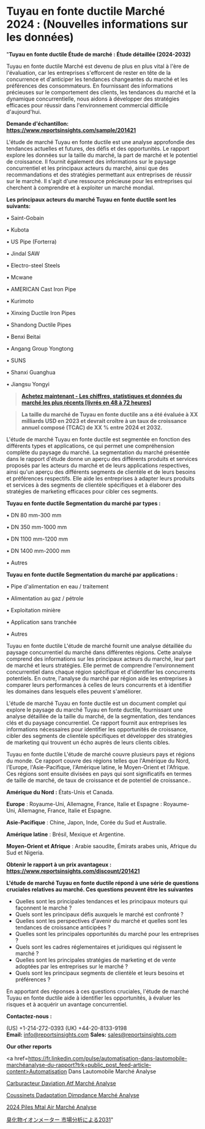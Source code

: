 # Tuyau en fonte ductile Marché 2024 : (Nouvelles informations sur les données)

"<strong>Tuyau en fonte ductile Étude de marché : Étude détaillée (2024-2032)</strong>

Tuyau en fonte ductile Marché est devenu de plus en plus vital à l'ère de l'évaluation, car les entreprises s'efforcent de rester en tête de la concurrence et d'anticiper les tendances changeantes du marché et les préférences des consommateurs. En fournissant des informations précieuses sur le comportement des clients, les tendances du marché et la dynamique concurrentielle, nous aidons à développer des stratégies efficaces pour réussir dans l'environnement commercial difficile d'aujourd'hui.

<strong>Demande d'échantillon: <a href=https://www.reportsinsights.com/sample/201421>https://www.reportsinsights.com/sample/201421</a></strong>

L'étude de marché Tuyau en fonte ductile est une analyse approfondie des tendances actuelles et futures, des défis et des opportunités. Le rapport explore les données sur la taille du marché, la part de marché et le potentiel de croissance. Il fournit également des informations sur le paysage concurrentiel et les principaux acteurs du marché, ainsi que des recommandations et des stratégies permettant aux entreprises de réussir sur le marché. Il s'agit d'une ressource précieuse pour les entreprises qui cherchent à comprendre et à exploiter un marché mondial.

<strong>Les principaux acteurs du marché Tuyau en fonte ductile sont les suivants:</strong>

• Saint-Gobain

• Kubota

• US Pipe (Forterra)

• Jindal SAW

• Electro-steel Steels

• Mcwane

• AMERICAN Cast Iron Pipe

• Kurimoto

• Xinxing Ductile Iron Pipes

• Shandong Ductile Pipes

• Benxi Beitai

• Angang Group Yongtong

• SUNS

• Shanxi Guanghua

• Jiangsu Yongyi
<blockquote><a href=https://www.reportsinsights.com/buynow/201421><span style=text-decoration: underline;><strong>Achetez maintenant - Les chiffres, statistiques et données du marché les plus récents [livrés en 48 à 72 heures]</strong></span></a></blockquote>
<blockquote><span style=text-decoration: underline;><strong>La taille du marché de Tuyau en fonte ductile ans a été évaluée à XX milliards USD en 2023 et devrait croître à un taux de croissance annuel composé (TCAC) de XX % entre 2024 et 2032.</strong></span></blockquote>
L'étude de marché Tuyau en fonte ductile est segmentée en fonction des différents types et applications, ce qui permet une compréhension complète du paysage du marché. La segmentation du marché présentée dans le rapport d'étude donne un aperçu des différents produits et services proposés par les acteurs du marché et de leurs applications respectives, ainsi qu'un aperçu des différents segments de clientèle et de leurs besoins et préférences respectifs. Elle aide les entreprises à adapter leurs produits et services à des segments de clientèle spécifiques et à élaborer des stratégies de marketing efficaces pour cibler ces segments.

<strong>Tuyau en fonte ductile Segmentation du marché par types :</strong>

• DN 80 mm-300 mm

• DN 350 mm-1000 mm

• DN 1100 mm-1200 mm

• DN 1400 mm-2000 mm

• Autres

<strong>Tuyau en fonte ductile Segmentation du marché par applications :</strong>

• Pipe d'alimentation en eau / traitement

• Alimentation au gaz / pétrole

• Exploitation minière

• Application sans tranchée

• Autres

Tuyau en fonte ductile L'étude de marché fournit une analyse détaillée du paysage concurrentiel du marché dans différentes régions. Cette analyse comprend des informations sur les principaux acteurs du marché, leur part de marché et leurs stratégies. Elle permet de comprendre l'environnement concurrentiel dans chaque région spécifique et d'identifier les concurrents potentiels. En outre, l'analyse du marché par région aide les entreprises à comparer leurs performances à celles de leurs concurrents et à identifier les domaines dans lesquels elles peuvent s'améliorer.

L'étude de marché Tuyau en fonte ductile est un document complet qui explore le paysage du marché Tuyau en fonte ductile, fournissant une analyse détaillée de la taille du marché, de la segmentation, des tendances clés et du paysage concurrentiel. Ce rapport fournit aux entreprises les informations nécessaires pour identifier les opportunités de croissance, cibler des segments de clientèle spécifiques et développer des stratégies de marketing qui trouvent un écho auprès de leurs clients cibles.

Tuyau en fonte ductile L'étude de marché couvre plusieurs pays et régions du monde. Ce rapport couvre des régions telles que l'Amérique du Nord, l'Europe, l'Asie-Pacifique, l'Amérique latine, le Moyen-Orient et l'Afrique. Ces régions sont ensuite divisées en pays qui sont significatifs en termes de taille de marché, de taux de croissance et de potentiel de croissance..

<strong>Amérique du Nord :</strong> États-Unis et Canada.

<strong>Europe</strong> : Royaume-Uni, Allemagne, France, Italie et Espagne : Royaume-Uni, Allemagne, France, Italie et Espagne.

<strong>Asie-Pacifique</strong> : Chine, Japon, Inde, Corée du Sud et Australie.

<strong>Amérique latine</strong> : Brésil, Mexique et Argentine.

<strong>Moyen-Orient et Afrique</strong> : Arabie saoudite, Émirats arabes unis, Afrique du Sud et Nigeria.

<strong>Obtenir le rapport à un prix avantageux : <a href=https://www.reportsinsights.com/discount/201421>https://www.reportsinsights.com/discount/201421</a></strong>

<strong>L'étude de marché Tuyau en fonte ductile répond à une série de questions cruciales relatives au marché. Ces questions peuvent être les suivantes</strong>
<ul>
  <li>Quelles sont les principales tendances et les principaux moteurs qui façonnent le marché ?</li>
  <li>Quels sont les principaux défis auxquels le marché est confronté ?</li>
  <li>Quelles sont les perspectives d'avenir du marché et quelles sont les tendances de croissance anticipées ?</li>
  <li>Quelles sont les principales opportunités du marché pour les entreprises ?</li>
  <li>Quels sont les cadres réglementaires et juridiques qui régissent le marché ?</li>
  <li>Quelles sont les principales stratégies de marketing et de vente adoptées par les entreprises sur le marché ?</li>
  <li>Quels sont les principaux segments de clientèle et leurs besoins et préférences ?</li>
</ul>
En apportant des réponses à ces questions cruciales, l'étude de marché Tuyau en fonte ductile aide à identifier les opportunités, à évaluer les risques et à acquérir un avantage concurrentiel.

<strong>Contactez-nous :</strong>

(US) +1-214-272-0393
(UK) +44-20-8133-9198
<strong>Email:</strong> <a>info@reportsinsights.com</a>
<strong>Sales:</strong> <a>sales@reportsinsights.com</a>

<strong>Our other reports</strong>

<a href=https://fr.linkedin.com/pulse/automatisation-dans-lautomobile-marchéanalyse-du-rapport?trk=public_post_feed-article-content>Automatisation Dans Lautomobile Marché Analyse</a>

<a href=https://www.linkedin.com/pulse/carbur%C3%A9acteur-daviation-atf-march%C3%A9-perspectives-xff9f/>Carburacteur Daviation Atf Marché Analyse</a>

<a href=https://www.linkedin.com/pulse/coussinets-dadaptation-dimp%C3%A9dance-march%C3%A9-rapport-l9ojf/>Coussinets Dadaptation Dimpdance Marché Analyse</a>

<a href=https://www.linkedin.com/pulse/2024-piles-m%C3%A9tal-air-march%C3%A9tendance-et-pr%C3%A9visions-p5aic/>2024 Piles Mtal Air Marché Analyse</a>

<a href=https://www.linkedin.com/pulse/臭化物イオンメーター-市場見通し価値strategy2028-market-reports-outlook-360/>臭化物イオンメーター 市場分析による2031</a>"
